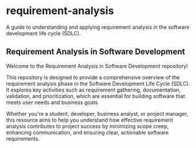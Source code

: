 # requirement-analysis
A guide to understanding and applying requirement analysis in the software development life cycle (SDLC).
## Requirement Analysis in Software Development

Welcome to the Requirement Analysis in Software Development repository!

This repository is designed to provide a comprehensive overview of the requirement analysis phase in the Software Development Life Cycle (SDLC). It explores key activities such as requirement gathering, documentation, validation, and prioritization, which are essential for building software that meets user needs and business goals.

Whether you're a student, developer, business analyst, or project manager, this resource aims to help you understand how effective requirement analysis contributes to project success by minimizing scope creep, enhancing communication, and ensuring clear, actionable software requirements.
